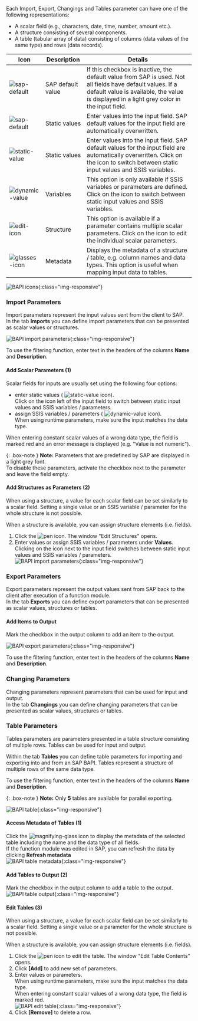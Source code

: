 Each Import, Export, Changings and Tables parameter can have one of the following representations:

- A scalar field (e.g., characters, date, time, number, amount etc.).
- A structure consisting of several components.
- A table (tabular array of data) consisting of columns (data values of the same type) and rows (data records).

|Icon  | Description |Details | 
| ----- | --------------- | ------------ | 
|![sap-default](/img/content/icons/checkbox.png) | SAP default value |  If this checkbox is inactive, the default value from SAP is used. Not all fields have default values. If a default value is available, the value is displayed in a light grey color in the input field. |
|![sap-default](/img/content/icons/checkbox-checked.png) | Static values | Enter values into the input field. SAP default values for the input field are automatically overwritten.|
|![static-value](/img/content/icons/runtime-parameters-static.png) | Static values | Enter values into the input field. SAP default values for the input field are automatically overwritten. Click on the icon to switch between static input values and SSIS variables. |
|![dynamic-value](/img/content/icons/runtime-parameters-dynamic.png) | Variables | This option is only available if SSIS variables or parameters are defined. Click on the icon to switch between static input values and SSIS variables.  | 
|![edit-icon](/img/content/icons/pen.png) | Structure | This option is available if a parameter contains multiple scalar parameters. Click on the icon to edit the individual scalar parameters. | 
|![glasses-icon](/img/content/icons/glasses.png) | Metadata | Displays the metadata of a structure / table, e.g. column names and data types. This option is useful when mapping input data to tables.| 

![BAPI icons](/img/content/xis/BAPI-icons.png){:class="img-responsive"}

### Import Parameters
Import parameters represent the input values sent from the client to SAP. <br>
In the tab **Imports** you can define import parameters that can be presented as scalar values or structures. 

![BAPI import parameters](/img/content/xis/XtractBAPI_ImportParams.png){:class="img-responsive"}

To use the filtering function, enter text in the headers of the columns **Name** and **Description**. <br>

#### Add Scalar Parameters (1)

Scalar fields for inputs are usually set using the following four options:
- enter static values ( ![static-value](/img/content/icons/runtime-parameters-static.png) icon).<br>
Click on the icon left of the input field to switch between static input values and SSIS variables / parameters.
- assign SSIS variables / parameters ( ![dynamic-value](/img/content/icons/runtime-parameters-dynamic.png) icon).<br>
When using runtime parameters, make sure the input matches the data type.

When entering constant scalar values of a wrong data type, the field is marked red and an error message is displayed (e.g. "Value is not numeric").

{: .box-note }
**Note:** Parameters that are predefined by SAP are displayed in a light grey font. <br>
To disable these parameters, activate the checkbox next to the parameter and leave the field empty. <br>

#### Add Structures as Parameters (2)

When using a structure, a value for each scalar field can be set similarly to a scalar field. 
Setting a single value or an SSIS variable / parameter for the whole structure is not possible.

When a structure is available, you can assign structure elements (i.e. fields).<br>
1. Click the ![pen](/img/content/icons/pen.png) icon. The window "Edit Structures" opens.
2. Enter values or assign SSIS variables / parameters under **Values**.
Clicking on the icon next to the input field switches between static input values and SSIS variables / parameters.<br>
![BAPI import parameters](/img/content/BAPI-Edit-Structure.png){:class="img-responsive"}

### Export Parameters
Export parameters represent the output values sent from SAP back to the client after execution of a function module. <br>
In the tab **Exports** you can define export parameters that can be presented as scalar values, structures or tables. 

#### Add Items to Output
Mark the checkbox in the output column to add an item to the output.<br>

![BAPI export parameters](/img/content/xis/XtractBAPI_ExportParams.png){:class="img-responsive"}

To use the filtering function, enter text in the headers of the columns **Name** and **Description**. <br>

### Changing Parameters

Changing parameters represent parameters that can be used for input and output. <br>
In the tab **Changings** you can define changing parameters that can be presented as scalar values, structures or tables.

### Table Parameters

Tables parameters are parameters presented in a table structure consisting of multiple rows. Tables can be used for input and output.

Within the tab **Tables** you can define table parameters for importing and exporting into and from an SAP BAPI. 
Tables represent a structure of multiple rows of the same data type.

To use the filtering function, enter text in the headers of the columns **Name** and **Description**.

{: .box-note }
**Note:** Only **5** tables are available for parallel exporting.

![BAPI table](/img/content/xis/XtractBAPI_TableParams.png){:class="img-responsive"}

#### Access Metadata of Tables (1)
Click the ![magnifying-glass](/img/content/icons/magnifying-glass.png) icon to display the metadata of the selected table including the name and the data type of all fields. <br> 
If the function module was edited in SAP, you can refresh the data by clicking **Refresh metadata**<br>
![BAPI table metadata](/img/content/BAPI-Table-Metadata.png){:class="img-responsive"}

#### Add Tables to Output (2)

Mark the checkbox in the output column to add a table to the output.<br> 
![BAPI table output](/img/content/BAPI-Table-Output.png){:class="img-responsive"}

#### Edit Tables (3)

When using a structure, a value for each scalar field can be set similarly to a scalar field. 
Setting a single value or a parameter for the whole structure is not possible.

When a structure is available, you can assign structure elements (i.e. fields).<br>

 1. Click the ![pen](/img/content/icons/pen.png) icon to edit the table. The window "Edit Table Contents" opens.
 2. Click **[Add]** to add new set of parameters.<br>
 3. Enter values or parameters.<br>
When using runtime parameters, make sure the input matches the data type.<br>
When entering constant scalar values of a wrong data type, the field is marked red.<br>
![BAPI edit table](/img/content/BAPI-Edit-Table-Contents.png){:class="img-responsive"}
4. Click **[Remove]** to delete a row.


